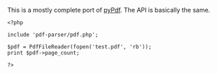 This is a mostly complete port of [pyPdf](http://pybrary.net/pyPdf/). The API is basically the same.

    <?php
    
    include 'pdf-parser/pdf.php';
    
    $pdf = PdfFileReader(fopen('test.pdf', 'rb'));
    print $pdf->page_count;
    
    ?>
